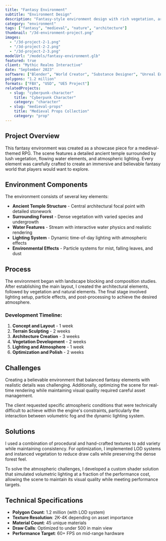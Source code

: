 ```yaml
---
title: "Fantasy Environment"
subtitle: "Environment Design"
description: "Fantasy-style environment design with rich vegetation, architecture, and atmospheric effects."
category: "environment"
tags: ["fantasy", "medieval", "nature", "architecture"]
thumbnail: "/3d-environment-project.png"
images: 
  - "/3d-project-2-1.png"
  - "/3d-project-2-2.png"
  - "/3d-project-2-3.png"
modelUrl: "/models/fantasy-environment.glb"
featured: true
client: "Mythic Realms Interactive"
date: "September 2023"
software: ["Blender", "World Creator", "Substance Designer", "Unreal Engine"]
polygons: "1.2 million"
formats: ["FBX", "USD", "UE5 Project"]
relatedProjects:
  - slug: "cyberpunk-character"
    title: "Cyberpunk Character"
    category: "character"
  - slug: "medieval-props"
    title: "Medieval Props Collection"
    category: "prop"
---
```


## Project Overview

This fantasy environment was created as a showcase piece for a medieval-themed RPG. The scene features a detailed ancient temple surrounded by lush vegetation, flowing water elements, and atmospheric lighting. Every element was carefully crafted to create an immersive and believable fantasy world that players would want to explore.

## Environment Components

The environment consists of several key elements:

- **Ancient Temple Structure** - Central architectural focal point with detailed stonework
- **Surrounding Forest** - Dense vegetation with varied species and undergrowth
- **Water Features** - Stream with interactive water physics and realistic rendering
- **Lighting System** - Dynamic time-of-day lighting with atmospheric effects
- **Environmental Effects** - Particle systems for mist, falling leaves, and dust

## Process

The environment began with landscape blocking and composition studies. After establishing the main layout, I created the architectural elements, followed by vegetation and natural elements. The final stage involved lighting setup, particle effects, and post-processing to achieve the desired atmosphere.

### Development Timeline:

1. **Concept and Layout** - 1 week
2. **Terrain Sculpting** - 2 weeks
3. **Architecture Creation** - 3 weeks
4. **Vegetation Development** - 2 weeks
5. **Lighting and Atmosphere** - 1 week
6. **Optimization and Polish** - 2 weeks

## Challenges

Creating a believable environment that balanced fantasy elements with realistic details was challenging. Additionally, optimizing the scene for real-time rendering while maintaining visual quality required careful asset management.

The client requested specific atmospheric conditions that were technically difficult to achieve within the engine's constraints, particularly the interaction between volumetric fog and the dynamic lighting system.

## Solutions

I used a combination of procedural and hand-crafted textures to add variety while maintaining consistency. For optimization, I implemented LOD systems and instanced vegetation to reduce draw calls while preserving the dense forest feel.

To solve the atmospheric challenges, I developed a custom shader solution that simulated volumetric lighting at a fraction of the performance cost, allowing the scene to maintain its visual quality while meeting performance targets.

## Technical Specifications

- **Polygon Count**: 1.2 million (with LOD system)
- **Texture Resolution**: 2K-4K depending on asset importance
- **Material Count**: 45 unique materials
- **Draw Calls**: Optimized to under 500 in main view
- **Performance Target**: 60+ FPS on mid-range hardware
